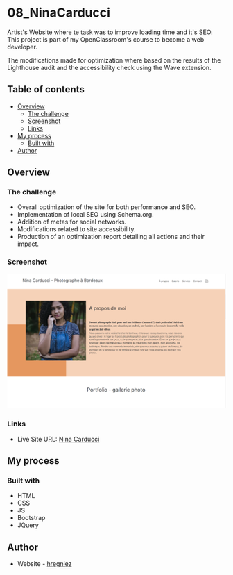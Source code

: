 # 08_NinaCarducci

Artist's Website where te task was to improve loading time and it's SEO. This project is part of my OpenClassroom's course to become a web developer.

The modifications made for optimization where based on the results of the Lighthouse audit and the accessibility check using the Wave extension.

## Table of contents

- [Overview](#overview)
  - [The challenge](#the-challenge)
  - [Screenshot](#screenshot)
  - [Links](#links)
- [My process](#my-process)
  - [Built with](#built-with)
- [Author](#author)

## Overview

### The challenge

- Overall optimization of the site for both performance and SEO.
- Implementation of local SEO using Schema.org.
- Addition of metas for social networks.
- Modifications related to site accessibility.
- Production of an optimization report detailing all actions and their impact.

### Screenshot

![](./screenshot/preview.png)

### Links

- Live Site URL: [Nina Carducci](https://hregniez.github.io/08_NinaCarducci/)

## My process

### Built with

- HTML
- CSS
- JS
- Bootstrap
- JQuery

## Author

- Website - [hregniez](hregniez.com)
